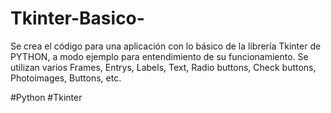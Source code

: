# Tkinter-Basico-
Se crea el código para una aplicación con lo básico de la librería Tkinter de PYTHON, a modo ejemplo para entendimiento  de su funcionamiento. Se utilizan varios Frames, Entrys, Labels, Text, Radio buttons, Check buttons, Photoimages, Buttons, etc.

#Python #Tkinter 
